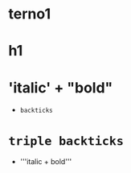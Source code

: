 # terno1
# h1  
# 'italic' + "bold" 
* ``backticks`` 
# ```triple backticks```
+ '''italic + bold'''
